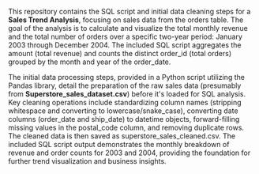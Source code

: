 This repository contains the SQL script and initial data cleaning steps for a **Sales Trend Analysis**, focusing on sales data from the orders table. The goal of the analysis is to calculate and visualize the total monthly revenue and the total number of orders over a specific two-year period: January 2003 through December 2004. The included SQL script aggregates the amount (total revenue) and counts the distinct order_id (total orders) grouped by the month and year of the order_date.

The initial data processing steps, provided in a Python script utilizing the Pandas library, detail the preparation of the raw sales data (presumably from **Superstore_sales_dataset.csv**) before it's loaded for SQL analysis. Key cleaning operations include standardizing column names (stripping whitespace and converting to lowercase/snake_case), converting date columns (order_date and ship_date) to datetime objects, forward-filling missing values in the postal_code column, and removing duplicate rows. The cleaned data is then saved as superstore_sales_cleaned.csv. The included SQL script output demonstrates the monthly breakdown of revenue and order counts for 2003 and 2004, providing the foundation for further trend visualization and business insights.
